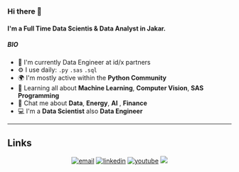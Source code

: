 ### Hi there 👋

#### I'm a Full Time Data Scientis & Data Analyst in Jakar.


##### BIO

- 🏢 I'm currently Data Engineer at id/x partners
- ⚙️ I use daily: `.py` `.sas` `.sql`
- 🌍 I'm mostly active within the **Python Community**
- 🌱 Learning all about **Machine Learning**, **Computer Vision**, **SAS Programming** 
- 💬 Chat me about **Data**, **Energy**, **AI** , **Finance**
- 💻 I'm a **Data Scientist** also **Data Engineer**
---


## Links

<p align="center">
  <a href="mailto:fadli.syauqi8@gmail.com"><img src="https://img.icons8.com/color/32/000000/gmail.png" alt="email"/></a>
  <a href="https://www.linkedin.com/in/fadhli-syauqi-637561159/"><img src="https://img.icons8.com/color/32/000000/linkedin.png" alt="linkedin"/></a>
  <a href="https://www.youtube.com/channel/UC_diz1PwtjF7IV6sqxc-r0A"><img src="https://img.icons8.com/color/32/000000/youtube.png" alt="youtube"/></a>
  <a href= "https://www.tiktok.com/@sildaf"><img src="https://img.icons8.com/fluent/32/000000/tiktok.png"/></a>
</p>
